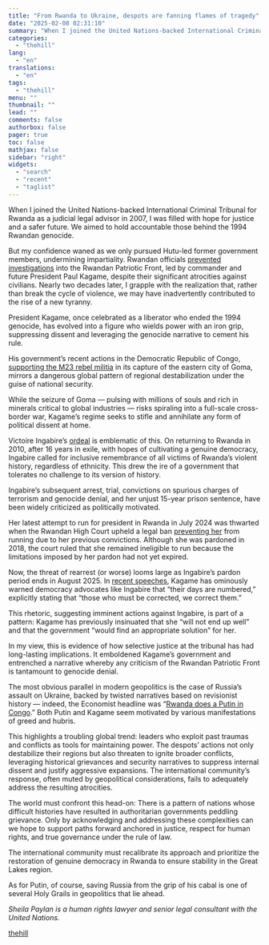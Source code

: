 ```yaml
---
title: "From Rwanda to Ukraine, despots are fanning flames of tragedy"
date: "2025-02-08 02:31:10"
summary: "When I joined the United Nations-backed International Criminal Tribunal for Rwanda as a judicial legal advisor in 2007, I was filled with hope for justice and a safer future. We aimed to hold accountable those behind the 1994 Rwandan genocide. But my confidence waned as we only pursued Hutu-led former..."
categories:
  - "thehill"
lang:
  - "en"
translations:
  - "en"
tags:
  - "thehill"
menu: ""
thumbnail: ""
lead: ""
comments: false
authorbox: false
pager: true
toc: false
mathjax: false
sidebar: "right"
widgets:
  - "search"
  - "recent"
  - "taglist"
---
```


When I joined the United Nations-backed International Criminal Tribunal for Rwanda as a judicial legal advisor in 2007, I was filled with hope for justice and a safer future. We aimed to hold accountable those behind the 1994 Rwandan genocide.

But my confidence waned as we only pursued Hutu-led former government members, undermining impartiality. Rwandan officials [prevented investigations](https://www.hrw.org/news/2009/05/26/letter-prosecutor-international-criminal-tribunal-rwanda-regarding-prosecution-rpf) into the Rwandan Patriotic Front, led by commander and future President Paul Kagame, despite their significant atrocities against civilians. Nearly two decades later, I grapple with the realization that, rather than break the cycle of violence, we may have inadvertently contributed to the rise of a new tyranny.

President Kagame, once celebrated as a liberator who ended the 1994 genocide, has evolved into a figure who wields power with an iron grip, suppressing dissent and leveraging the genocide narrative to cement his rule.

His government’s recent actions in the Democratic Republic of Congo, [supporting the M23 rebel militia](https://www.nytimes.com/2025/01/28/world/africa/congo-m23-rwanda.html) in its capture of the eastern city of Goma, mirrors a dangerous global pattern of regional destabilization under the guise of national security.

While the seizure of Goma — pulsing with millions of souls and rich in minerals critical to global industries — risks spiraling into a full-scale cross-border war, Kagame’s regime seeks to stifle and annihilate any form of political dissent at home.

Victoire Ingabire’s [ordeal](https://www.bbc.com/news/world-africa-68552517) is emblematic of this. On returning to Rwanda in 2010, after 16 years in exile, with hopes of cultivating a genuine democracy, Ingabire called for inclusive remembrance of all victims of Rwanda’s violent history, regardless of ethnicity. This drew the ire of a government that tolerates no challenge to its version of history.

Ingabire’s subsequent arrest, trial, convictions on spurious charges of terrorism and genocide denial, and her unjust 15-year prison sentence, have been widely criticized as politically motivated.

Her latest attempt to run for president in Rwanda in July 2024 was thwarted when the Rwandan High Court upheld a legal ban [preventing her](https://www.theguardian.com/commentisfree/article/2024/jul/18/paul-kagame-rwanda-election-president-democracy) from running due to her previous convictions. Although she was pardoned in 2018, the court ruled that she remained ineligible to run because the limitations imposed by her pardon had not yet expired.

Now, the threat of rearrest (or worse) looms large as Ingabire’s pardon period ends in August 2025. In [recent speeches](https://www.youtube.com/live/wsi6MeQa0Ls), Kagame has ominously warned democracy advocates like Ingabire that “their days are numbered,” explicitly stating that “those who must be corrected, we correct them.”

This rhetoric, suggesting imminent actions against Ingabire, is part of a pattern: Kagame has previously insinuated that she “will not end up well” and that the government “would find an appropriate solution” for her.

In my view, this is evidence of how selective justice at the tribunal has had long-lasting implications. It emboldened Kagame’s government and entrenched a narrative whereby any criticism of the Rwandan Patriotic Front is tantamount to genocide denial.

The most obvious parallel in modern geopolitics is the case of Russia’s assault on Ukraine, backed by twisted narratives based on revisionist history — indeed, the Economist headline was “[Rwanda does a Putin in Congo](https://www.economist.com/leaders/2025/01/28/rwanda-does-a-putin-in-congo).” Both Putin and Kagame seem motivated by various manifestations of greed and hubris.

This highlights a troubling global trend: leaders who exploit past traumas and conflicts as tools for maintaining power. The despots’ actions not only destabilize their regions but also threaten to ignite broader conflicts, leveraging historical grievances and security narratives to suppress internal dissent and justify aggressive expansions. The international community’s response, often muted by geopolitical considerations, fails to adequately address the resulting atrocities.

The world must confront this head-on: There is a pattern of nations whose difficult histories have resulted in authoritarian governments peddling grievance. Only by acknowledging and addressing these complexities can we hope to support paths forward anchored in justice, respect for human rights, and true governance under the rule of law.

The international community must recalibrate its approach and prioritize the restoration of genuine democracy in Rwanda to ensure stability in the Great Lakes region.

As for Putin, of course, saving Russia from the grip of his cabal is one of several Holy Grails in geopolitics that lie ahead.

*Sheila Paylan is a human rights lawyer and senior legal consultant with the United Nations.*

[thehill](https://thehill.com/opinion/international/5130654-rwandan-genocide-justice-conundrum/)
